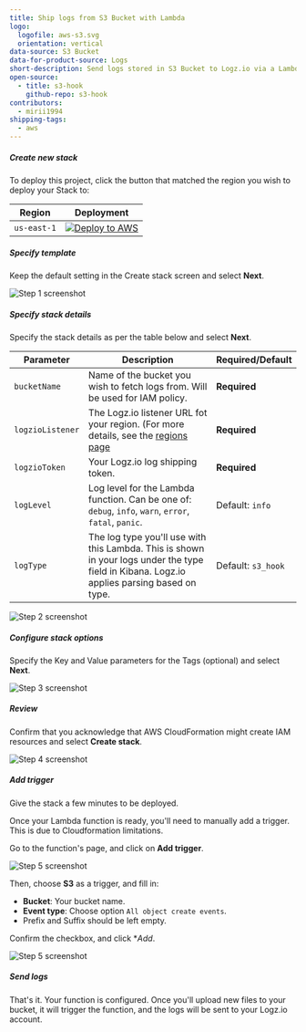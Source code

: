 ```yaml
---
title: Ship logs from S3 Bucket with Lambda
logo:
  logofile: aws-s3.svg
  orientation: vertical
data-source: S3 Bucket
data-for-product-source: Logs
short-description: Send logs stored in S3 Bucket to Logz.io via a Lambda function
open-source:
  - title: s3-hook
    github-repo: s3-hook
contributors:
  - mirii1994
shipping-tags:
  - aws
---
```


<!-- tab:start -->
<div class="tasklist">

##### Create new stack

To deploy this project, click the button that matched the region you wish to deploy your Stack to:

| Region | Deployment                                                                                                                                                                                                                                                                                                               |
| --- |--------------------------------------------------------------------------------------------------------------------------------------------------------------------------------------------------------------------------------------------------------------------------------------------------------------------------|
| `us-east-1` | [![Deploy to AWS](https://dytvr9ot2sszz.cloudfront.net/logz-docs/lights/LightS-button.png)](https://console.aws.amazon.com/cloudformation/home?region=us-east-1#/stacks/create/template?templateURL=https://logzio-aws-integrations-us-east-1.s3.amazonaws.com/s3_hook/0.0.1/sam-template.yaml&stackName=logzio-s3-hook) | 


##### Specify template

Keep the default setting in the Create stack screen and select **Next**.

![Step 1 screenshot](https://github.com/logzio/s3-hook/tree/master/img/01.png)

##### Specify stack details

Specify the stack details as per the table below and select **Next**.

| Parameter        | Description                                                                                                                                       | Required/Default   |
|------------------|---------------------------------------------------------------------------------------------------------------------------------------------------|--------------------|
| `bucketName`     | Name of the bucket you wish to fetch logs from. Will be used for IAM policy.                                                                      | **Required**       |
| `logzioListener` | The Logz.io listener URL fot your region. (For more details, see the [regions page](https://docs.logz.io/user-guide/accounts/account-region.html) | **Required**       |
| `logzioToken`    | Your Logz.io log shipping token.                                                                                                                  | **Required**       |
| `logLevel`       | Log level for the Lambda function. Can be one of: `debug`, `info`, `warn`, `error`, `fatal`, `panic`.                                             | Default: `info`    |
| `logType`        | The log type you'll use with this Lambda. This is shown in your logs under the type field in Kibana. Logz.io applies parsing based on type.       | Default: `s3_hook` |


![Step 2 screenshot](https://github.com/logzio/s3-hook/tree/master/img/02.png)

##### Configure stack options

Specify the Key and Value parameters for the Tags (optional) and select **Next**.

![Step 3 screenshot](https://github.com/logzio/s3-hook/tree/master/img/03.png)

##### Review

Confirm that you acknowledge that AWS CloudFormation might create IAM resources and select **Create stack**.

![Step 4 screenshot](https://github.com/logzio/s3-hook/tree/master/img/04.png)

##### Add trigger

Give the stack a few minutes to be deployed.

Once your Lambda function is ready, you'll need to manually add a trigger. This is due to Cloudformation limitations.

Go to the function's page, and click on **Add trigger**.

![Step 5 screenshot](https://github.com/logzio/s3-hook/tree/master/img/05.png)

Then, choose **S3** as a trigger, and fill in:

- **Bucket**: Your bucket name.
- **Event type**: Choose option `All object create events`.
- Prefix and Suffix should be left empty.

Confirm the checkbox, and click **Add*.

![Step 5 screenshot](https://github.com/logzio/s3-hook/tree/master/img/06.png)

##### Send logs

That's it. Your function is configured.
Once you'll upload new files to your bucket, it will trigger the function, and the logs will be sent to your Logz.io account.

</div>
</div>
<!-- tab:end -->